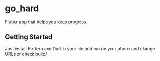 # go_hard

Flutter app that helps you keep progress.

## Getting Started

Just install Flattern and Dart in your ide and run on your phone
and change URLs
or
check build/